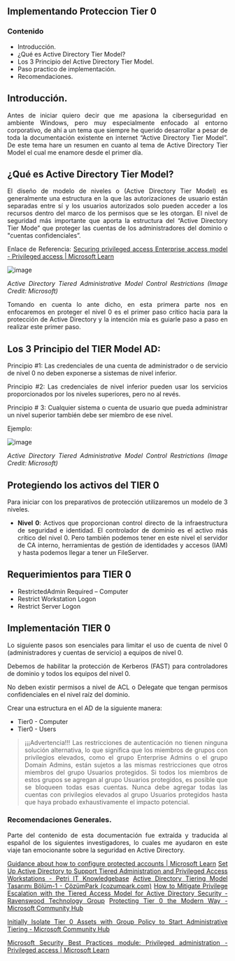 ## Implementando Proteccion Tier 0 
### Contenido

- Introducción.
- ¿Qué es Active Directory Tier Model?
- Los 3 Principio del Active Directory Tier Model.
- Paso practico de implementación.
- Recomendaciones.

## Introducción.

<div style="text-align: justify"> 
Antes de iniciar quiero decir que me apasiona la ciberseguridad en ambiente Windows, pero muy especialmente enfocado al entorno corporativo, de ahí a un tema que siempre he querido desarrollar a pesar de toda la documentación existente en internet “Active Directory Tier Model”. De este tema hare un resumen en cuanto al tema de Active Directory Tier Model el cual me enamore desde el primer día. <div/>

## ¿Qué es Active Directory Tier Model?

El diseño de modelo de niveles o (Active Directory Tier Model) es generalmente una estructura en la que las autorizaciones de usuario están separadas entre sí y los usuarios autorizados solo pueden acceder a los recursos dentro del marco de los permisos que se les otorgan. 
El nivel de seguridad más importante que aporta la estructura del “Active Directory Tier Mode” que proteger las cuentas de los administradores del dominio o "cuentas confidenciales”.

Enlace de Referencia: [Securing privileged access Enterprise access model - Privileged access | Microsoft Learn](https://learn.microsoft.com/en-us/security/privileged-access-workstations/privileged-access-access-model)

![image](https://www.piservices.fr/wp-content/uploads/2020/06/projet-tier-model-microsoft-scaled.jpg)

_Active Directory Tiered Administrative Model Control Restrictions (Image Credit: Microsoft)_
	
Tomando en cuenta lo ante dicho, en esta primera parte nos en enfocaremos en proteger el nivel 0 es el primer paso crítico hacia para la protección de Active Directory y la intención mía es guiarle paso a paso en realizar este primer paso.

## Los 3 Principio del TIER Model AD:

Principio #1: Las credenciales de una cuenta de administrador o de servicio de nivel 0 no deben exponerse a sistemas de nivel inferior.

Principio #2: Las credenciales de nivel inferior pueden usar los servicios proporcionados por los niveles superiores, pero no al revés. 

Principio # 3: Cualquier sistema o cuenta de usuario que pueda administrar un nivel superior también debe ser miembro de ese nivel.

Ejemplo:

![image](https://i0.wp.com/www.cozumpark.com/wp-content/uploads/2022/10/Modified-Microsofts-administrative-three-tier-Model-2.png?w=850&quality=80&ssl=1)

_Active Directory Tiered Administrative Model Control Restrictions (Image Credit: Microsoft)_

## Protegiendo los activos del TIER 0

Para iniciar con los preparativos de protección utilizaremos un modelo de 3 niveles.

- **Nivel 0**: Activos que proporcionan control directo de la infraestructura de seguridad e identidad. El controlador de dominio es el activo más crítico del nivel 0. Pero también podemos tener en este nivel el servidor de CA interno, herramientas de gestión de identidades y accesos (IAM) y hasta podemos llegar a tener un FileServer.

## Requerimientos para TIER 0

- RestrictedAdmin Required – Computer
- Restrict Workstation Logon
- Restrict Server Logon
## Implementación TIER 0

Lo siguiente pasos son esenciales para limitar el uso de cuenta de nivel 0 (administradores y cuentas de servicio) a equipos de nivel 0.

Debemos de habilitar la protección de Kerberos (FAST) para controladores de dominio y todos los equipos del nivel 0.

No deben existir permisos a nivel de ACL o Delegate que tengan permisos confidenciales en el nivel raíz del dominio.

Crear una estructura en el AD de la siguiente manera:

- Tier0 - Computer
- Tier0 - Users

   
>¡¡¡Advertencia!!!
Las restricciones de autenticación no tienen ninguna solución alternativa, lo que significa que los miembros de grupos con privilegios elevados, como el grupo Enterprise Admins o el grupo Domain Admins, están sujetos a las mismas restricciones que otros miembros del grupo Usuarios protegidos. Si todos los miembros de estos grupos se agregan al grupo Usuarios protegidos, es posible que se bloqueen todas esas cuentas. Nunca debe agregar todas las cuentas con privilegios elevados al grupo Usuarios protegidos hasta que haya probado exhaustivamente el impacto potencial.


### Recomendaciones Generales.

Parte del contenido de esta documentación fue extraída y traducida al español de los siguientes investigadores, lo cuales me ayudaron en este viaje tan emocionante sobre la seguridad en Active Directory.

[Guidance about how to configure protected accounts | Microsoft Learn](https://learn.microsoft.com/en-us/windows-server/identity/ad-ds/manage/how-to-configure-protected-accounts#create-a-user-account-audit-for-authentication-policy-with-adac)
[Set Up Active Directory to Support Tiered Administration and Privileged Access Workstations - Petri IT Knowledgebase](https://petri.com/keep-active-directory-secure-using-privileged-access-workstations/)
[Active Directory Tiering Model Tasarımı Bölüm-1 - ÇözümPark (cozumpark.com)](https://www.cozumpark.com/active-directory-tiering-model-tasarimi-bolum-1/)
[How to Mitigate Privilege Escalation with the Tiered Access Model for Active Directory Security - Ravenswood Technology Group](https://www.ravenswoodtechnology.com/how-to-mitigate-privilege-escalation-with-the-tiered-access-model-for-active-directory-security/)
[Protecting Tier 0 the Modern Way - Microsoft Community Hub](https://techcommunity.microsoft.com/t5/core-infrastructure-and-security/protecting-tier-0-the-modern-way/ba-p/4052851)

[Initially Isolate Tier 0 Assets with Group Policy to Start Administrative Tiering - Microsoft Community Hub](https://techcommunity.microsoft.com/t5/core-infrastructure-and-security/initially-isolate-tier-0-assets-with-group-policy-to-start/ba-p/1184934)

[Microsoft Security Best Practices module: Privileged administration - Privileged access | Microsoft Learn](https://learn.microsoft.com/en-us/security/privileged-access-workstations/administration-videos-and-decks)

